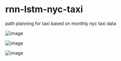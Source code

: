 # rnn-lstm-nyc-taxi
path planning for taxi based on monthly nyc taxi data

![image](https://github.com/junxu1226/rnn-lstm-nyc-taxi/blob/master/figures/output.gif?raw=true "Predict in one day")

![image](https://github.com/junxu1226/rnn-lstm-nyc-taxi/blob/master/figures/single_impacting_factors.png?raw=true "Single impacting factors")

![image](https://github.com/junxu1226/rnn-lstm-nyc-taxi/blob/master/figures/impacting_factors.png?raw=true "Impacting factors")

